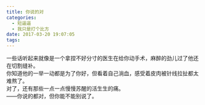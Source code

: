 ```yaml
---
title: 你说的对
categories:
  - 短逼逼
  - 我只是打个比方
date: 2017-03-20 19:07:05
tags:
---
```

一些话听起来就像是一个拿捏不好分寸的医生在给你动手术，麻醉的劲儿过了他还在切割缝补。<br>
你知道他的一举一动都是为了你好，但看着自己淌血，感受着皮肉被针线拉扯都太难熬了。<br>
对了，还有那些一点一点慢慢苏醒的活生生的痛。<br>
——你说的都对，但你能不能别说了。
